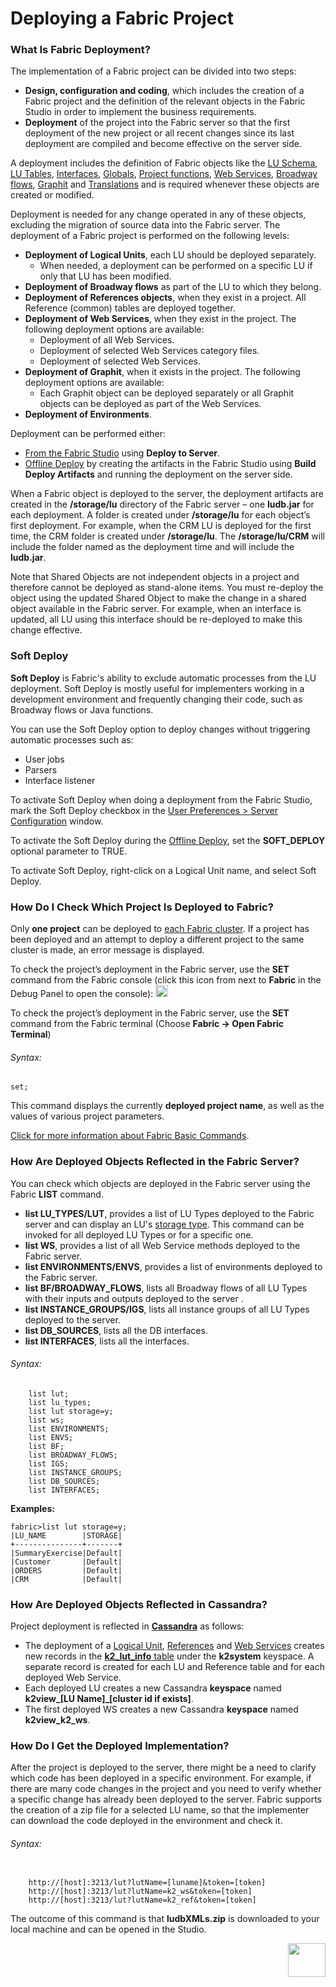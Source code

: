 # Deploying a Fabric Project

### What Is Fabric Deployment?
The implementation of a Fabric project can be divided into two steps:
- **Design, configuration and coding**, which includes the creation of a Fabric project and the definition of the relevant objects in the Fabric Studio in order to implement the business requirements.
- **Deployment** of the project into the Fabric server so that the first deployment of the new project or all recent changes since its last deployment are compiled and become effective on the server side. 

A deployment includes the definition of Fabric objects like the [LU Schema](/articles/03_logical_units/03_LU_schema_window.md), [LU Tables](/articles/06_LU_tables/01_LU_tables_overview.md), [Interfaces](/articles/05_DB_interfaces/03_DB_interfaces_overview.md), [Globals](/articles/08_globals/01_globals_overview.md), [Project functions](/articles/07_table_population/08_project_functions.md), [Web Services](/articles/15_web_services_and_graphit/01_web_services_overview.md), [Broadway flows](/articles/19_Broadway/02a_broadway_flow_overview.md), [Graphit](/articles/15_web_services_and_graphit/17_Graphit/01_graphit_overview.md) <studio>and [Translations](/articles/09_translations/01_translations_overview_and_use_cases.md)</studio> and is required whenever these objects are created or modified. 

Deployment is needed for any change operated in any of these objects, excluding the migration of source data into the Fabric server. 
The deployment of a Fabric project is performed on the following levels:
- **Deployment of Logical Units**, each LU should be deployed separately. 
  - When needed, a deployment can be performed on a specific LU if only that LU has been modified.
- **Deployment of Broadway flows** as part of the LU to which they belong.
- **Deployment of References objects**, when they exist in a project. All Reference (common) tables are deployed together.
- **Deployment of Web Services**, when they exist in the project. The following deployment options are available: 
  - Deployment of all Web Services. 
  - Deployment of selected Web Services category files.  
  - Deployment of selected Web Services.
- **Deployment of Graphit**, when it exists in the project. The following deployment options are available: 
  - Each Graphit object can be deployed separately or all Graphit objects can be deployed as part of the Web Services. 
- **Deployment of Environments**. 

<studio>

Deployment can be performed either:

- [From the Fabric Studio](02_deploy_from_Fabric_Studio.md#deploy-from-fabric-studio) using **Deploy to Server**.
- [Offline Deploy](03_offline_deploy.md) by creating the artifacts in the Fabric Studio using **Build Deploy Artifacts** and running the deployment on the server side. 

When a Fabric object is deployed to the server, the deployment artifacts are created in the **/storage/lu** directory of the Fabric server – one **ludb.jar** for each deployment. 
A folder is created under **/storage/lu** for each object’s first deployment. For example, when the CRM LU is deployed for the first time, the CRM folder is created under **/storage/lu**. The **/storage/lu/CRM** will include the folder named as the deployment time and will include the **ludb.jar**.

</studio>

Note that Shared Objects are not independent objects in a project and therefore cannot be deployed as stand-alone items. You must re-deploy the object using the updated Shared Object to make the change in a shared object available in the Fabric server. For example, when an interface is updated, all LU using this interface should be re-deployed to make this change effective.

### Soft Deploy

**Soft Deploy** is Fabric's ability to exclude automatic processes from the LU deployment. Soft Deploy is mostly useful for implementers working in a development environment and frequently changing their code, such as Broadway flows or Java functions.

<studio>

You can use the Soft Deploy option to deploy changes without triggering automatic processes such as:

* User jobs
* Parsers
* Interface listener

To activate Soft Deploy when doing a deployment from the Fabric Studio, mark the Soft Deploy checkbox in the [User Preferences > Server Configuration](/articles/04_fabric_studio/04_user_preferences.md#what-is-the-purpose-of-the-server-configuration-tab) window.

To activate the Soft Deploy during the [Offline Deploy](/03_offline_deploy.md), set the **SOFT_DEPLOY** optional parameter to TRUE.

</studio>

<web>

To activate Soft Deploy, right-click on a Logical Unit name, and select Soft Deploy. 

</web>

### How Do I Check Which Project Is Deployed to Fabric? 

Only **one project** can be deployed to [each Fabric cluster](/articles/02_fabric_architecture/01_fabric_architecture_overview.md#fabric-cluster). If a project has been deployed and an attempt to deploy a different project to the same cluster is made, an error message is displayed. 

<studio>
	
To check the project’s deployment in the Fabric server, use the **SET** command from the Fabric console
(click this icon from next to **Fabric** in the Debug Panel to open the console):   <img width="20" height="19" src="/articles/04_fabric_studio/images/open_debug_server_or_cassandra.png">

</studio>

<web>
	
To check the project’s deployment in the Fabric server, use the **SET** command from the Fabric terminal
(Choose **Fabric -> Open Fabric Terminal**)

</web>


###### Syntax:

~~~
set;
~~~


This command displays the currently **deployed project name**, as well as the values of various project parameters. 

[Click for more information about Fabric Basic Commands](/articles/02_fabric_architecture/04_fabric_commands.md#fabric-commands). 

### How Are Deployed Objects Reflected in the Fabric Server?
You can check which objects are deployed in the Fabric server using the Fabric **LIST** command.
- **list LU_TYPES/LUT**, provides a list of LU Types deployed to the Fabric server and can display an LU's [storage type](/articles/32_LU_storage/01_LU_storage_overview.md). This command can be invoked for all deployed LU Types or for a specific one.
- **list WS**, provides a list of all Web Service methods deployed to the Fabric server. 
- **list ENVIRONMENTS/ENVS**, provides a list of environments deployed to the Fabric server.
- **list BF/BROADWAY_FLOWS**, lists all Broadway flows of all LU Types with their inputs and outputs deployed to the server .
- **list INSTANCE_GROUPS/IGS**, lists all instance groups of all LU Types deployed to the server.
- **list DB_SOURCES**, lists all the DB interfaces.
- **list INTERFACES**, lists all the interfaces. 

###### Syntax:
~~~
    list lut; 
    list lu_types;
    list lut storage=y;
    list ws;
    list ENVIRONMENTS; 
    list ENVS;
    list BF;
    list BROADWAY_FLOWS;
    list IGS;
    list INSTANCE_GROUPS;
    list DB_SOURCES;
    list INTERFACES;
~~~

**Examples:**

~~~
fabric>list lut storage=y;
|LU_NAME        |STORAGE|
+---------------+-------+
|SummaryExercise|Default|
|Customer       |Default|
|ORDERS         |Default|
|CRM            |Default|
~~~

### How Are Deployed Objects Reflected in Cassandra?

Project deployment is reflected in [**Cassandra**](/articles/02_fabric_architecture/01_fabric_architecture_overview.md#cassandra-) as follows:
- The deployment of a [Logical Unit](/articles/03_logical_units/01_LU_overview.md), [References](/articles/22_reference(commonDB)_tables/01_fabric_commonDB_overview.md) and [Web Services](/articles/15_web_services_and_graphit/01_web_services_overview.md) creates new records in the [**k2_lut_info** table](/articles/02_fabric_architecture/06_cassandra_keyspaces_for_fabric.md) under the **k2system** keyspace. A separate record is created for each LU and Reference table and for each deployed Web Service.
- Each deployed LU creates a new Cassandra **keyspace** named **k2view_[LU Name]_[cluster id if exists]**.
- The first deployed WS creates a new Cassandra **keyspace** named **k2view_k2_ws**.

<studio>

### How Do I Get the Deployed Implementation?

After the project is deployed to the server, there might be a need to clarify which code has been deployed in a specific environment. For example, if there are many code changes in the project and you need to verify whether a specific change has already been deployed to the server. Fabric supports the creation of a zip file for a selected LU name, so that the implementer can download the code deployed in the environment and check it.

###### Syntax:
<pre><code>
	http://[host]:3213/lut?lutName=[luname]&token=[token]
	http://[host]:3213/lut?lutName=k2_ws&token=[token]
	http://[host]:3213/lut?lutName=k2_ref&token=[token]
</code></pre>

The outcome of this command is that **ludbXMLs.zip** is downloaded to your local machine and can be opened in the Studio.

[<img align="right" width="60" height="54" src="/articles/images/Next.png">](/articles/16_deploy_fabric/02_deploy_from_Fabric_Studio.md)

</studio>
